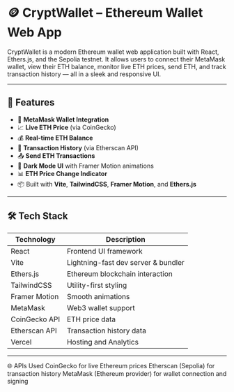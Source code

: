 # 🪙 CryptWallet – Ethereum Wallet Web App

CryptWallet is a modern Ethereum wallet web application built with React, Ethers.js, and the Sepolia testnet. It allows users to connect their MetaMask wallet, view their ETH balance, monitor live ETH prices, send ETH, and track transaction history — all in a sleek and responsive UI.

---

## 🚀 Features

- 🔐 **MetaMask Wallet Integration**
- 📈 **Live ETH Price** (via CoinGecko)
- 💰 **Real-time ETH Balance**
- 🧾 **Transaction History** (via Etherscan API)
- 📤 **Send ETH Transactions**
- 🌙 **Dark Mode UI** with Framer Motion animations
- 📊 **ETH Price Change Indicator**
- 📦 Built with **Vite**, **TailwindCSS**, **Framer Motion**, and **Ethers.js**

---


## 🛠️ Tech Stack

| Technology      | Description                        |
|-----------------|------------------------------------|
| React           | Frontend UI framework              |
| Vite            | Lightning-fast dev server & bundler|
| Ethers.js       | Ethereum blockchain interaction    |
| TailwindCSS     | Utility-first styling              |
| Framer Motion   | Smooth animations                  |
| MetaMask        | Web3 wallet support                |
| CoinGecko API   | ETH price data                     |
| Etherscan API   | Transaction history data           |
| Vercel          | Hosting and Analytics              |

---



🌐 APIs Used
CoinGecko for live Ethereum prices
Etherscan (Sepolia) for transaction history
MetaMask (Ethereum provider) for wallet connection and signing

 
 


